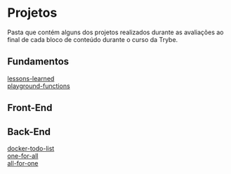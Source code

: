 # Projetos
Pasta que contém alguns dos projetos realizados durante as avaliações ao final de cada bloco de conteúdo durante o curso da Trybe.

## Fundamentos
[lessons-learned](lessons-learned/)
<br>
[playground-functions](playground-functions/)

## Front-End

## Back-End
[docker-todo-list](docker-todo-list/)
<br>
[one-for-all](one-for-all/)
<br>
[all-for-one](all-for-one/)
